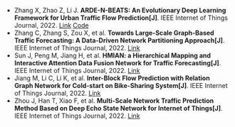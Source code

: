* Zhang X, Zhao Z, Li J. <b>ARDE-N-BEATS: An Evolutionary Deep Learning Framework for Urban Traffic Flow Prediction[J]</b>. IEEE Internet of Things Journal, 2022. [Link](https://ieeexplore.ieee.org/abstract/document/9911637/) [Code](https://github.com/Xiaocai-Zhang/ARDE-N-BEATS)
* Zhang C, Zhang S, Zou X, et al. <b>Towards Large-Scale Graph-Based Traffic Forecasting: A Data-Driven Network Partitioning Approach[J]</b>. IEEE Internet of Things Journal, 2022. [Link](https://ieeexplore.ieee.org/abstract/document/9935122/)
* Sun J, Peng M, Jiang H, et al. <b>HMIAN: a Hierarchical Mapping and Interactive Attention Data Fusion Network for Traffic Forecasting[J]</b>. IEEE Internet of Things Journal, 2022. [Link](https://ieeexplore.ieee.org/abstract/document/9863648/)
* Jiang M, Li C, Li K, et al. <b>Inter-Block Flow Prediction with Relation Graph Network for Cold-start on Bike-Sharing System[J]</b>. IEEE Internet of Things Journal, 2022. [Link](https://ieeexplore.ieee.org/abstract/document/9677025/)
* Zhou J, Han T, Xiao F, et al. <b>Multi-Scale Network Traffic Prediction Method Based on Deep Echo State Network for Internet of Things[J]</b>. IEEE Internet of Things Journal, 2022. [Link](https://ieeexplore.ieee.org/abstract/document/9792271/)

